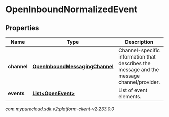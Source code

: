 # OpenInboundNormalizedEvent


## Properties

| Name | Type | Description | Notes |
| ------------ | ------------- | ------------- | ------------- |
| **channel** | [**OpenInboundMessagingChannel**](OpenInboundMessagingChannel) | Channel-specific information that describes the message and the message channel/provider. |  |
| **events** | [**List&lt;OpenEvent&gt;**](OpenEvent) | List of event elements. |  |




_com.mypurecloud.sdk.v2:platform-client-v2:233.0.0_
